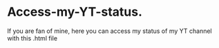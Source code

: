 # Access-my-YT-status.
If you are fan of mine, here you can access my status of my YT channel with this .html file
